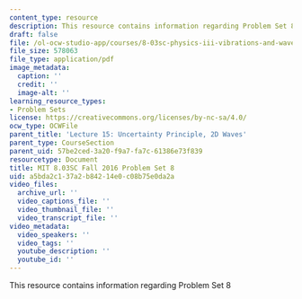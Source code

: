```yaml
---
content_type: resource
description: This resource contains information regarding Problem Set 8
draft: false
file: /ol-ocw-studio-app/courses/8-03sc-physics-iii-vibrations-and-waves-fall-2016/a5bda2c137a2b84214e0c08b75e0da2a_MIT8_03SCF16_ProblemSet8.pdf
file_size: 578063
file_type: application/pdf
image_metadata:
  caption: ''
  credit: ''
  image-alt: ''
learning_resource_types:
- Problem Sets
license: https://creativecommons.org/licenses/by-nc-sa/4.0/
ocw_type: OCWFile
parent_title: 'Lecture 15: Uncertainty Principle, 2D Waves'
parent_type: CourseSection
parent_uid: 57be2ced-3a20-f9a7-fa7c-61386e73f839
resourcetype: Document
title: MIT 8.03SC Fall 2016 Problem Set 8
uid: a5bda2c1-37a2-b842-14e0-c08b75e0da2a
video_files:
  archive_url: ''
  video_captions_file: ''
  video_thumbnail_file: ''
  video_transcript_file: ''
video_metadata:
  video_speakers: ''
  video_tags: ''
  youtube_description: ''
  youtube_id: ''
---
```

This resource contains information regarding Problem Set 8